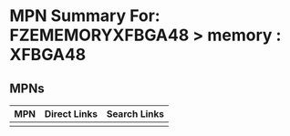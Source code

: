 



# MPN Summary For: FZEMEMORYXFBGA48 > memory : XFBGA48

## MPNs
  

|MPN|Direct Links|Search Links|
| :--- | :--- | :--- |
||||

